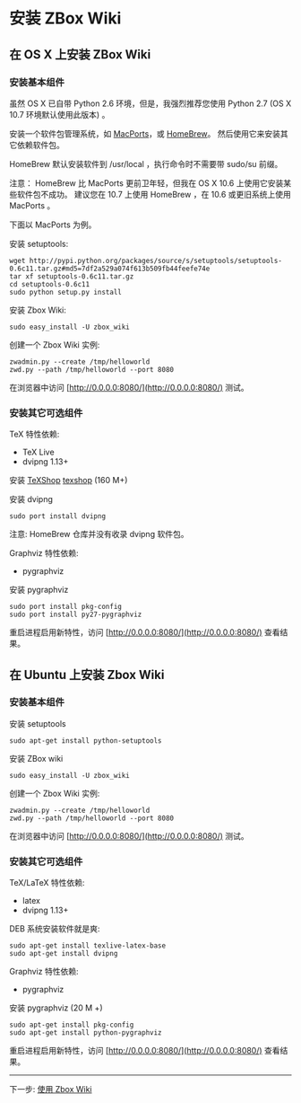 # 安装 ZBox Wiki

## 在 OS X 上安装 ZBox Wiki

### 安装基本组件

虽然 OS X 已自带 Python 2.6 环境，但是，我强烈推荐您使用 Python 2.7 (OS X 10.7 环境默认使用此版本) 。

安装一个软件包管理系统，如 [MacPorts](http://www.macports.org)，或 [HomeBrew](http://mxcl.github.com/homebrew/)。
然后使用它来安装其它依赖软件包。

HomeBrew 默认安装软件到 /usr/local ，执行命令时不需要带 sudo/su 前缀。

注意： HomeBrew 比 MacPorts 更前卫年轻，但我在 OS X 10.6 上使用它安装某些软件包不成功。
建议您在 10.7 上使用 HomeBrew ，在 10.6 或更旧系统上使用 MacPorts 。

下面以 MacPorts 为例。


安装 setuptools:

    wget http://pypi.python.org/packages/source/s/setuptools/setuptools-0.6c11.tar.gz#md5=7df2a529a074f613b509fb44feefe74e
    tar xf setuptools-0.6c11.tar.gz
    cd setuptools-0.6c11
    sudo python setup.py install


安装 Zbox Wiki:    

    sudo easy_install -U zbox_wiki


创建一个 Zbox Wiki 实例:

    zwadmin.py --create /tmp/helloworld
    zwd.py --path /tmp/helloworld --port 8080


在浏览器中访问 [http://0.0.0.0:8080/](http://0.0.0.0:8080/) 测试。


### 安装其它可选组件

TeX 特性依赖:

 - TeX Live
 - dvipng 1.13+

安装 [TeXShop] [texshop] (160 M+)

安装 dvipng

    sudo port install dvipng


注意: HomeBrew 仓库并没有收录 dvipng 软件包。


Graphviz 特性依赖:

 - pygraphviz


安装 pygraphviz

    sudo port install pkg-config
    sudo port install py27-pygraphviz


重启进程启用新特性，访问 [http://0.0.0.0:8080/](http://0.0.0.0:8080/) 查看结果。


## 在 Ubuntu 上安装 Zbox Wiki

### 安装基本组件

安装 setuptools

    sudo apt-get install python-setuptools


安装 ZBox wiki

    sudo easy_install -U zbox_wiki


创建一个 Zbox Wiki 实例:

    zwadmin.py --create /tmp/helloworld
    zwd.py --path /tmp/helloworld --port 8080

在浏览器中访问 [http://0.0.0.0:8080/](http://0.0.0.0:8080/) 测试。


### 安装其它可选组件

TeX/LaTeX 特性依赖:

 - latex
 - dvipng 1.13+


DEB 系统安装软件就是爽:

    sudo apt-get install texlive-latex-base
    sudo apt-get install dvipng

Graphviz 特性依赖:

 - pygraphviz


安装 pygraphviz  (20 M +) 

    sudo apt-get install pkg-config
    sudo apt-get install python-pygraphviz


重启进程启用新特性，访问 [http://0.0.0.0:8080/](http://0.0.0.0:8080/) 查看结果。


[macports]: http://www.macports.org/install.php

[latex]: http://www.tug.org/texlive
[texlive]: http://www.tug.org/texlive
[texshop]: http://pages.uoregon.edu/koch/texshop

[dvipng]: http://savannah.nongnu.org/projects/dvipng

[pygraphviz]: http://networkx.lanl.gov/pygraphviz



----

下一步: [使用 Zbox Wiki](zbox-wiki-usage)



